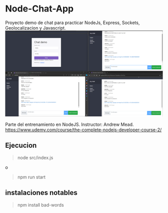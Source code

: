 # Node-Chat-App

Proyecto demo de chat para practicar NodeJs, Express, Sockets, Geolocalizacion y Javascript.
![alt text](chat-demo.png)

Parte del entrenamiento en NodeJS. Instructor: Andrew Mead. 
https://www.udemy.com/course/the-complete-nodejs-developer-course-2/

## Ejecucion


> node src/index.js

o

> npm run start


## instalaciones notables

> npm install bad-words


